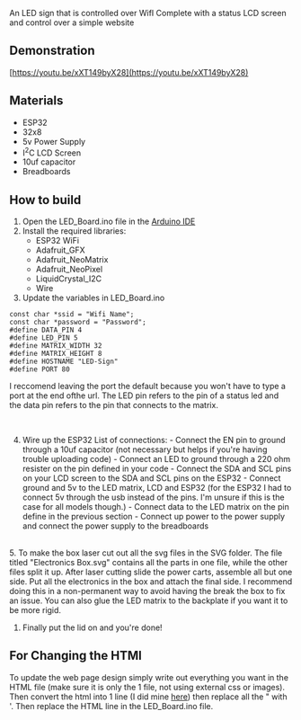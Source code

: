 An LED sign that is controlled over WifI
Complete with a status LCD screen and control over a simple website

## Demonstration

[https://youtu.be/xXT149byX28](https://youtu.be/xXT149byX28)

## Materials

-   ESP32
-   32x8
-   5v Power Supply
-   I<sup>2</sup>C LCD Screen
-   10uf capacitor
-   Breadboards

## How to build

1. Open the LED_Board.ino file in the [Arduino IDE](https://www.arduino.cc/en/software)
2. Install the required libraries:
    - ESP32 WiFi
    - Adafruit_GFX
    - Adafruit_NeoMatrix
    - Adafruit_NeoPixel
    - LiquidCrystal_I2C
    - Wire
3. Update the variables in LED_Board.ino

```
const char *ssid = "Wifi Name";
const char *password = "Password";
#define DATA_PIN 4
#define LED_PIN 5
#define MATRIX_WIDTH 32
#define MATRIX_HEIGHT 8
#define HOSTNAME "LED-Sign"
#define PORT 80
```

I reccomend leaving the port the default because you won't have to type a port at the end ofthe url. The LED pin refers to the pin of a status led and the data pin refers to the pin that connects to the matrix.

<br>

4. Wire up the ESP32
   List of connections: - Connect the EN pin to ground through a 10uf capacitor (not necessary but helps if you're having trouble uploading code) - Connect an LED to ground through a 220 ohm resister on the pin defined in your code - Connect the SDA and SCL pins on your LCD screen to the SDA and SCL pins on the ESP32 - Connect ground and 5v to the LED matrix, LCD and ESP32 (for the ESP32 I had to connect 5v through the usb instead of the pins. I'm unsure if this is the case for all models though.) - Connect data to the LED matrix on the pin define in the previous section - Connect up power to the power supply and connect the power supply to the breadboards

<br>
5. To make the box laser cut out all the svg files in the SVG folder. The file titled "Electronics Box.svg" contains all the parts in one file, while the other files split it up. After laser cutting slide the power carts, assemble all but one side. Put all the electronics in the box and attach the final side. I recommend doing this in a non-permanent way to avoid having the break the box to fix an issue. You can also glue the LED matrix to the backplate if you want it to be more rigid.
   
1. Finally put the lid on and you're done!

## For Changing the HTMl

To update the web page design simply write out everything you want in the HTML file (make sure it is only the 1 file, not using external css or images). Then convert the html into 1 line (I did mine [here](https://www.textfixer.com/html/compress-html-compression.php)) then replace all the " with '. Then replace the HTML line in the LED_Board.ino file.
